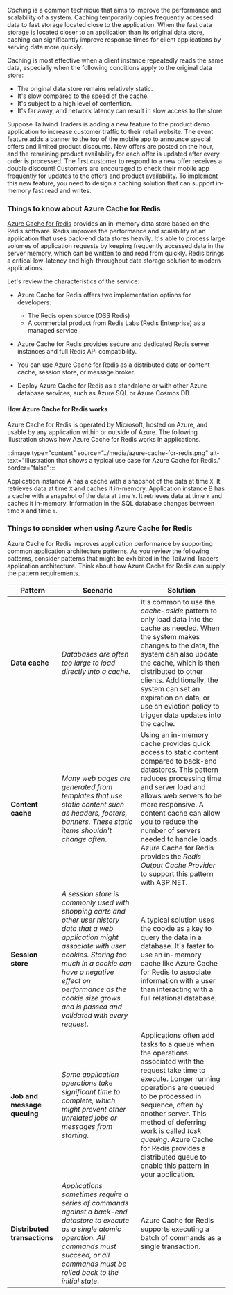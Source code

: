 _Caching_ is a common technique that aims to improve the performance and scalability of a system. Caching temporarily copies frequently accessed data to fast storage located close to the application. When the fast data storage is located closer to an application than its original data store, caching can significantly improve response times for client applications by serving data more quickly.

Caching is most effective when a client instance repeatedly reads the same data, especially when the following conditions apply to the original data store:
- The original data store remains relatively static.
- It's slow compared to the speed of the cache.
- It's subject to a high level of contention.
- It's far away, and network latency can result in slow access to the store.

Suppose Tailwind Traders is adding a new feature to the product demo application to increase customer traffic to their retail website. The event feature adds a banner to the top of the mobile app to announce special offers and limited product discounts. New offers are posted on the hour, and the remaining product availability for each offer is updated after every order is processed. The first customer to respond to a new offer receives a double discount! Customers are encouraged to check their mobile app frequently for updates to the offers and product availability. To implement this new feature, you need to design a caching solution that can support in-memory fast read and writes.

### Things to know about Azure Cache for Redis

[Azure Cache for Redis](/azure/azure-cache-for-redis/cache-overview) provides an in-memory data store based on the Redis software. Redis improves the performance and scalability of an application that uses back-end data stores heavily. It's able to process large volumes of application requests by keeping frequently accessed data in the server memory, which can be written to and read from quickly. Redis brings a critical low-latency and high-throughput data storage solution to modern applications.

Let's review the characteristics of the service:

- Azure Cache for Redis offers two implementation options for developers:
   - The Redis open source (OSS Redis)
   - A commercial product from Redis Labs (Redis Enterprise) as a managed service

- Azure Cache for Redis provides secure and dedicated Redis server instances and full Redis API compatibility. 

- You can use Azure Cache for Redis as a distributed data or content cache, session store, or message broker.

- Deploy Azure Cache for Redis as a standalone or with other Azure database services, such as Azure SQL or Azure Cosmos DB.

#### How Azure Cache for Redis works

Azure Cache for Redis is operated by Microsoft, hosted on Azure, and usable by any application within or outside of Azure. The following illustration shows how Azure Cache for Redis works in applications.

:::image type="content" source="../media/azure-cache-for-redis.png" alt-text="Illustration that shows a typical use case for Azure Cache for Redis." border="false":::

Application instance A has a cache with a snapshot of the data at time `X`. It retrieves data at time `X` and caches it in-memory. Application instance B has a cache with a snapshot of the data at time `Y`. It retrieves data at time `Y` and caches it in-memory. Information in the SQL database changes between time `X` and time `Y`.

### Things to consider when using Azure Cache for Redis

Azure Cache for Redis improves application performance by supporting common application architecture patterns. As you review the following patterns, consider patterns that might be exhibited in the Tailwind Traders application architecture. Think about how Azure Cache for Redis can supply the pattern requirements.

| Pattern | Scenario | Solution |
| --- |--- | --- |
| **Data cache** | _Databases are often too large to load directly into a cache_. | It's common to use the _cache-aside_ pattern to only load data into the cache as needed. When the system makes changes to the data, the system can also update the cache, which is then distributed to other clients. Additionally, the system can set an expiration on data, or use an eviction policy to trigger data updates into the cache. |
| **Content cache** | _Many web pages are generated from templates that use static content such as headers, footers, banners. These static items shouldn't change often_. | Using an in-memory cache provides quick access to static content compared to back-end datastores. This pattern reduces processing time and server load and allows web servers to be more responsive. A content cache can allow you to reduce the number of servers needed to handle loads. Azure Cache for Redis provides the _Redis Output Cache Provider_ to support this pattern with ASP.NET. |
| **Session store** | _A session store is commonly used with shopping carts and other user history data that a web application might associate with user cookies. Storing too much in a cookie can have a negative effect on performance as the cookie size grows and is passed and validated with every request_. | A typical solution uses the cookie as a key to query the data in a database. It's faster to use an in-memory cache like Azure Cache for Redis to associate information with a user than interacting with a full relational database. |
| **Job and message queuing** | _Some application operations take significant time to complete, which might prevent other unrelated jobs or messages from starting_. | Applications often add tasks to a queue when the operations associated with the request take time to execute. Longer running operations are queued to be processed in sequence, often by another server. This method of deferring work is called _task queuing_. Azure Cache for Redis provides a distributed queue to enable this pattern in your application. |
| **Distributed transactions** | _Applications sometimes require a series of commands against a back-end datastore to execute as a single atomic operation. All commands must succeed, or all commands must be rolled back to the initial state_. | Azure Cache for Redis supports executing a batch of commands as a single transaction. |